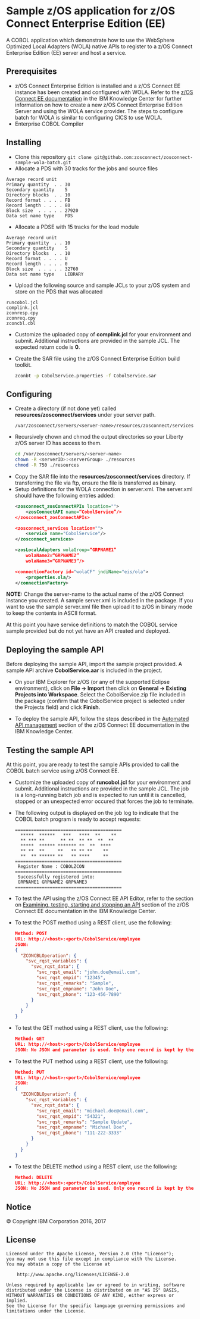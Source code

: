 # Sample z/OS application for z/OS Connect Enterprise Edition (EE)

A COBOL application which demonstrate how to use the WebSphere Optimized Local Adapters (WOLA) native
APIs to register to a z/OS Connect Enterprise Edition (EE) server and host a service.

## Prerequisites

* z/OS Connect Enterprise Edition is installed and a z/OS Connect EE instance has been created and configured with WOLA. Refer to the [z/OS Connect EE documentation](https://www.ibm.com/support/knowledgecenter/SS4SVW_3.0.0/com.ibm.zosconnect.doc/configuring/configuring.html) in the IBM Knowledge Center for further information on how to create a new z/OS Connect Enterprise Edition Server and using the WOLA service provider. The steps to configure batch for WOLA is similar to configuring CICS to use WOLA.
* Enterprise COBOL Compiler

## Installing

* Clone this repository `git clone git@github.com:zosconnect/zosconnect-sample-wola-batch.git`
* Allocate a PDS with 30 tracks for the jobs and source files

```text
Average record unit
Primary quantity  . . 30
Secondary quantity    5
Directory blocks  . . 10
Record format . . . . FB
Record length . . . . 80
Block size  . . . . . 27920
Data set name type    PDS
```

* Allocate a PDSE with 15 tracks for the load module

```text
Average record unit
Primary quantity  . . 10
Secondary quantity    5
Directory blocks  . . 10
Record format . . . . U
Record length . . . . 0
Block size  . . . . . 32760
Data set name type    LIBRARY
```

* Upload the following source and sample JCLs to your z/OS system and store on the PDS that was allocated

```text
runcobol.jcl
complink.jcl
zconresp.cpy
zconreq.cpy
zconcbl.cbl
```

* Customize the uploaded copy of **complink.jcl** for your environment and submit. Additional instructions are provided in the sample JCL. The expected return code is **0**.

* Create the SAR file using the z/OS Connect Enterprise Edition build toolkit.
  ```sh
  zconbt -p CobolService.properties -f CobolService.sar
  ```

## Configuring

* Create a directory (if not done yet) called **resources/zosconnect/services** under your server path.
  ```text
  /var/zosconnect/servers/<server-name>/resources/zosconnect/services
  ```
* Recursively chown and chmod the output directories so your Liberty z/OS server ID has access to them.
  ```sh
  cd /var/zosconnect/servers/<server-name>
  chown -R <serverID>:<serverGroup> ./resources
  chmod -R 750 ./resources
  ```
* Copy the SAR file into the **resources/zosconnect/services** directory. If transferring the file via ftp, ensure the file is transferred as binary.
* Setup definitions for the WOLA connection in server.xml. The server.xml should have the following entries added:
  ```xml
  <zosconnect_zosConnectAPIs location="">
      <zosConnectAPI name=“CobolService”/>
  </zosconnect_zosConnectAPIs>

  <zosconnect_services location="">
      <service name="CobolService"/>
  </zosconnect_services>

  <zosLocalAdapters wolaGroup=“GRPNAME1”
      wolaName2=“GRPNAME2”
      wolaName3=“GRPNAME3”/>

  <connectionFactory id="wolaCF" jndiName="eis/ola">
      <properties.ola/>
  </connectionFactory>
  ```

**NOTE:** Change the server-name to the actual name of the z/OS Connect instance you created. A sample server.xml is included in the package. If you want to use the sample server.xml file then upload it to z/OS in binary mode to keep the contents in ASCII format.

At this point you have service definitions to match the COBOL service sample provided but do not yet have an API created and deployed.

## Deploying the sample API

Before deploying the sample API, import the sample project provided. A sample API archive **CobolService.aar** is included in the project.

* On your IBM Explorer for z/OS (or any of the supported Eclipse environment), click on **File -> Import** then click on **General -> Existing Projects into Workspace**. Select the CobolService.zip file included in the package (confirm that the CobolService project is selected under the Projects field) and click **Finish**.

* To deploy the sample API, follow the steps described in the [Automated API management](https://www.ibm.com/support/knowledgecenter/SS4SVW_3.0.0/com.ibm.zosconnect.doc/administering/auto_api_mgmnt.html) section of the z/OS Connect EE documentation in the IBM Knowledge Center.

## Testing the sample API

At this point, you are ready to test the sample APIs provided to call the COBOL batch service using z/OS Connect EE.

* Customize the uploaded copy of **runcobol.jcl** for your environment and submit. Additional instructions are provided in the sample JCL. The job is a long-running batch job and is expected to run until it is cancelled, stopped or an unexpected error occured that forces the job to terminate.
* The following output is displayed on the job log to indicate that the COBOL batch program is ready to accept requests:
  ```text
  ========================================
    *****  ******   ***   ****  **    **
    ** *** **      ** **  ** **  **  **
    *****  ****** ******* **  **  ****
    ** **  **     **   ** ** **    **
    **  ** ****** **   ** ****     **
  ========================================
   Register Name : COBOLZCON
  ========================================
   Successfully registered into:
   GRPNAME1 GRPNAME2 GRPNAME3
  ========================================
  ```

* To test the API using the z/OS Connect EE API Editor, refer to the section on [Examining, testing, starting and stopping an API](https://www.ibm.com/support/knowledgecenter/SS4SVW_3.0.0/com.ibm.zosconnect.doc/designing/api_edit_view_start_stop.html) section of the z/OS Connect EE documentation in the IBM Knowledge Center.

* To test the POST method using a REST client, use the following:
  ```json
  Method: POST
  URL: http://<host>:<port>/CobolService/employee
  JSON:
  {
    "ZCONCBLOperation": {
      "svc_rqst_variables": {
        "svc_rqst_data": {
          "svc_rqst_email": "john.doe@email.com",
          "svc_rqst_empid": "12345",
          "svc_rqst_remarks": "Sample",
          "svc_rqst_empname": "John Doe",
          "svc_rqst_phone": "123-456-7890"
        }
      }
    }
  }
  ```
* To test the GET method using a REST client, use the following:
  ```json
  Method: GET
  URL: http://<host>:<port>/CobolService/employee
  JSON: No JSON and parameter is used. Only one record is kept by the batch program.
  ```
* To test the PUT method using a REST client, use the following:
  ```json
  Method: PUT
  URL: http://<host>:<port>/CobolService/employee
  JSON:
  {
    "ZCONCBLOperation": {
      "svc_rqst_variables": {
        "svc_rqst_data": {
          "svc_rqst_email": "michael.doe@email.com",
          "svc_rqst_empid": "54321",
          "svc_rqst_remarks": "Sample Update",
          "svc_rqst_empname": "Michael Doe",
          "svc_rqst_phone": "111-222-3333"
        }
      }
    }
  }
  ```

* To test the DELETE method using a REST client, use the following:
  ```json
  Method: DELETE
  URL: http://<host>:<port>/CobolService/employee
  JSON: No JSON and parameter is used. Only one record is kept by the batch program.
  ```

## Notice

&copy; Copyright IBM Corporation 2016, 2017

## License

```text
Licensed under the Apache License, Version 2.0 (the "License");
you may not use this file except in compliance with the License.
You may obtain a copy of the License at

    http://www.apache.org/licenses/LICENSE-2.0

Unless required by applicable law or agreed to in writing, software
distributed under the License is distributed on an "AS IS" BASIS,
WITHOUT WARRANTIES OR CONDITIONS OF ANY KIND, either express or implied.
See the License for the specific language governing permissions and
limitations under the License.
```
